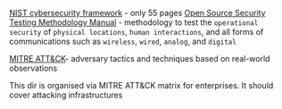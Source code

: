 [NIST cybersecurity framework](https://www.nist.gov/cyberframework) - only 55 pages
[Open Source Security Testing Methodology Manual](https://www.isecom.org/research.html) - methodology to test the `operational security` of `physical locations`, `human interactions`, and all
forms of communications such as `wireless`, `wired`, `analog`, and `digital`

[MITRE ATT&CK](https://attack.mitre.org/)- adversary tactics and techniques based on real-world observations


This dir is organised via MITRE ATT&CK matrix for enterprises.
It should cover attacking infrastructures
